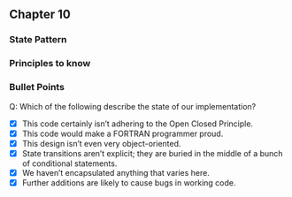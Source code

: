 ## Chapter 10

### State Pattern

### Principles to know

### Bullet Points

Q: Which of the following describe the state of our implementation?
- [x] This code certainly isn’t adhering to the Open Closed Principle.
- [x] This code would make a FORTRAN programmer proud.
- [x] This design isn’t even very object-oriented.
- [x] State transitions aren’t explicit; they are buried in the middle of a bunch of conditional statements.
- [x] We haven’t encapsulated anything that varies here.
- [x] Further additions are likely to cause bugs in working code.